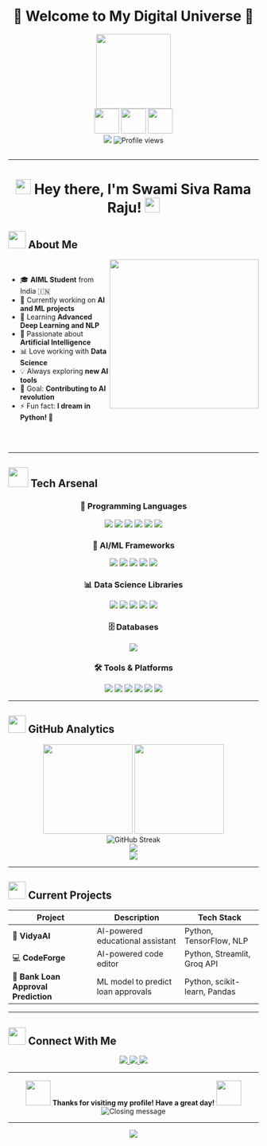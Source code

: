 # <div align="center">🚀 Welcome to My Digital Universe 🚀</div>

<div align="center">
  <img height="150" src="https://media.giphy.com/media/M9gbBd9nbDrOTu1Mqx/giphy.gif" />
</div>

<div align="center">
  <img src="https://media.giphy.com/media/3oKIPnAiaMCws8nOsE/giphy.gif" width="50" />
  <img src="https://media.giphy.com/media/WUlplcMpOCEmTGBtBW/giphy.gif" width="50" />
  <img src="https://media.giphy.com/media/KzJkzjggfGN5Py6nkT/giphy.gif" width="50" />
</div>
<div align="center" style="margin-bottom: 30px;">
  <img src="https://visitor-badge.laobi.icu/badge?page_id=sivaramaraju2124&color=00cf00" />
  <img src="https://komarev.com/ghpvc/?username=sivaramaraju2124&label=Profile%20views&color=0e75b6&style=flat" alt="Profile views" />
</div>

---

<h1 align="center">
  <img src="https://media.giphy.com/media/hvRJCLFzcasrR4ia7z/giphy.gif" width="30px"/>
  Hey there, I'm Swami Siva Rama Raju!
  <img src="https://media.giphy.com/media/hvRJCLFzcasrR4ia7z/giphy.gif" width="30px"/>
</h1>

## <img src="https://media.giphy.com/media/iY8CRBdQXODJSCERIr/giphy.gif" width="35"><b> About Me </b>

<img align="right" src="https://media.giphy.com/media/LaVp0AyqR5bGsC5Cbm/giphy.gif" width="300" />

<br>

- 🎓 **AIML Student** from India 🇮🇳
- 🔭 Currently working on **AI and ML projects**
- 🌱 Learning **Advanced Deep Learning and NLP**
- 🤖 Passionate about **Artificial Intelligence**
- 📊 Love working with **Data Science**
- 💡 Always exploring **new AI tools**
- 🎯 Goal: **Contributing to AI revolution**
- ⚡ Fun fact: **I dream in Python! 🐍**

<br><br>

---

## <img src="https://media.giphy.com/media/j2pOGeGYKe2xCCKwfi/giphy.gif" width="40"> **Tech Arsenal**

<div align="center">

### 🚀 Programming Languages
<img src="https://img.shields.io/badge/Python-3776AB?style=for-the-badge&logo=python&logoColor=white" />
<img src="https://img.shields.io/badge/Java-ED8B00?style=for-the-badge&logo=java&logoColor=white" />
<img src="https://img.shields.io/badge/C-00599C?style=for-the-badge&logo=c&logoColor=white" />
<img src="https://img.shields.io/badge/JavaScript-F7DF1E?style=for-the-badge&logo=javascript&logoColor=black" />
<img src="https://img.shields.io/badge/HTML5-E34F26?style=for-the-badge&logo=html5&logoColor=white" />
<img src="https://img.shields.io/badge/CSS3-1572B6?style=for-the-badge&logo=css3&logoColor=white" />

### 🧠 AI/ML Frameworks
<img src="https://img.shields.io/badge/TensorFlow-FF6F00?style=for-the-badge&logo=tensorflow&logoColor=white" />
<img src="https://img.shields.io/badge/Keras-D00000?style=for-the-badge&logo=keras&logoColor=white" />
<img src="https://img.shields.io/badge/PyTorch-EE4C2C?style=for-the-badge&logo=pytorch&logoColor=white" />
<img src="https://img.shields.io/badge/scikit--learn-F7931E?style=for-the-badge&logo=scikit-learn&logoColor=white" />
<img src="https://img.shields.io/badge/OpenCV-27338e?style=for-the-badge&logo=OpenCV&logoColor=white" />

### 📊 Data Science Libraries
<img src="https://img.shields.io/badge/NumPy-013243?style=for-the-badge&logo=numpy&logoColor=white" />
<img src="https://img.shields.io/badge/Pandas-150458?style=for-the-badge&logo=pandas&logoColor=white" />
<img src="https://img.shields.io/badge/Matplotlib-11557c?style=for-the-badge&logo=matplotlib&logoColor=white" />
<img src="https://img.shields.io/badge/Seaborn-3776AB?style=for-the-badge&logo=seaborn&logoColor=white" />
<img src="https://img.shields.io/badge/Plotly-239120?style=for-the-badge&logo=plotly&logoColor=white" />

### 🗄️ Databases
<img src="https://img.shields.io/badge/MySQL-005C84?style=for-the-badge&logo=mysql&logoColor=white" />

### 🛠️ Tools & Platforms
<img src="https://img.shields.io/badge/Git-F05032?style=for-the-badge&logo=git&logoColor=white" />
<img src="https://img.shields.io/badge/GitHub-100000?style=for-the-badge&logo=github&logoColor=white" />
<img src="https://img.shields.io/badge/VS_Code-0078D4?style=for-the-badge&logo=visual%20studio%20code&logoColor=white" />
<img src="https://img.shields.io/badge/Jupyter-F37626?style=for-the-badge&logo=jupyter&logoColor=white" />
<img src="https://img.shields.io/badge/Google_Colab-F9AB00?style=for-the-badge&logo=google%20colab&logoColor=white" />
<img src="https://img.shields.io/badge/IntelliJ_IDEA-000000?style=for-the-badge&logo=intellij-idea&logoColor=white" />


</div>

---

## <img src="https://media.giphy.com/media/W5eoZHPpUx9sapR0eu/giphy.gif" width="35"> **GitHub Analytics**

<div align="center">
  <img height="180em" src="https://github-readme-stats.vercel.app/api?username=sivaramaraju2124&show_icons=true&theme=radical&include_all_commits=true&count_private=true&hide_border=true&bg_color=0D1117&title_color=F85D7F&icon_color=F8D866&text_color=FFFFFF"/>
  <img height="180em" src="https://github-readme-stats.vercel.app/api/top-langs/?username=sivaramaraju2124&layout=compact&langs_count=8&theme=radical&hide_border=true&bg_color=0D1117&title_color=F85D7F&text_color=FFFFFF"/>
</div>

<div align="center">
  <img src="https://github-readme-streak-stats.herokuapp.com/?user=sivaramaraju2124&theme=radical&hide_border=true&background=0D1117&ring=F85D7F&fire=F8D866&currStreakLabel=F85D7F" alt="GitHub Streak" />
</div>

<div align="center">
  <img src="https://github-profile-trophy.vercel.app/?username=sivaramaraju2124&theme=radical&no-frame=true&no-bg=false&margin-w=4&row=2&column=3" />
</div>

<div align="center">
  <img src="https://github-readme-activity-graph.vercel.app/graph?username=sivaramaraju2124&theme=redical&bg_color=0D1117&color=F85D7F&line=F8D866&point=FFFFFF&hide_border=true" />
</div>

---

## <img src="https://media.giphy.com/media/LnQjpWaON8nhr21vNW/giphy.gif" width="35"> **Current Projects**

<div align="center">

| Project                       | Description                          | Tech Stack                       |
|------------------------------|------------------------------------|---------------------------------|
| 🤖 **VidyaAI**                | AI-powered educational assistant   | Python, TensorFlow, NLP          |
| 💻 **CodeForge**              | AI-powered code editor              | Python, Streamlit, Groq API      |
| 🏦 **Bank Loan Approval Prediction** | ML model to predict loan approvals | Python, scikit-learn, Pandas     |
</div>

---

## <img src="https://media.giphy.com/media/mGcNjsfWAjY5AEZNw6/giphy.gif" width="35"> **Connect With Me**

<div align="center">

<a href="https://www.linkedin.com/in/gorrela-swami-siva-rama-raju-07a570291">
  <img src="https://img.shields.io/badge/LinkedIn-0077B5?style=for-the-badge&logo=linkedin&logoColor=white" />
</a>
<a href="mailto:swamisivaramaraju@gmail.com">
  <img src="https://img.shields.io/badge/Gmail-D14836?style=for-the-badge&logo=gmail&logoColor=white" />
</a>
<a href="https://www.instagram.com/__.master__piece.__/">
  <img src="https://img.shields.io/badge/Instagram-E4405F?style=for-the-badge&logo=instagram&logoColor=white" />
</a>

</div>

---

<div align="center">
  <img src="https://media.giphy.com/media/jpVnC65DmYeyRL4LHS/giphy.gif" width="100%" height="2" />
</div>

<div align="center">
  <img src="https://media.giphy.com/media/3o7aCSPqXE5C6T8tBC/giphy.gif" width="50" />
  <b>Thanks for visiting my profile! Have a great day!</b>
  <img src="https://media.giphy.com/media/3o7aCSPqXE5C6T8tBC/giphy.gif" width="50" />
</div>

<div align="center">
  <img src="https://readme-typing-svg.herokuapp.com?font=Orbitron&size=20&duration=3000&pause=1000&color=00F7FF&background=00000000&center=true&vCenter=true&width=600&lines=Let's+build+the+future+with+AI!;Keep+coding+and+stay+curious!;AI+is+the+new+electricity!" alt="Closing message" />
</div>

---

<div align="center">
  <img src="https://capsule-render.vercel.app/api?type=waving&color=gradient&height=100&section=footer" />
</div>
